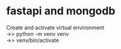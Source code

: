 # fastapi and mongodb

Create and activate virtual environment  
->> python -m venv venv  
->> venv/bin/activate
